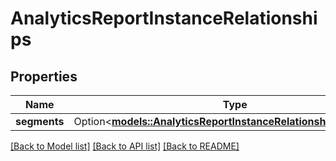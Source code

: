 # AnalyticsReportInstanceRelationships

## Properties

Name | Type | Description | Notes
------------ | ------------- | ------------- | -------------
**segments** | Option<[**models::AnalyticsReportInstanceRelationshipsSegments**](AnalyticsReportInstance_relationships_segments.md)> |  | [optional]

[[Back to Model list]](../README.md#documentation-for-models) [[Back to API list]](../README.md#documentation-for-api-endpoints) [[Back to README]](../README.md)


